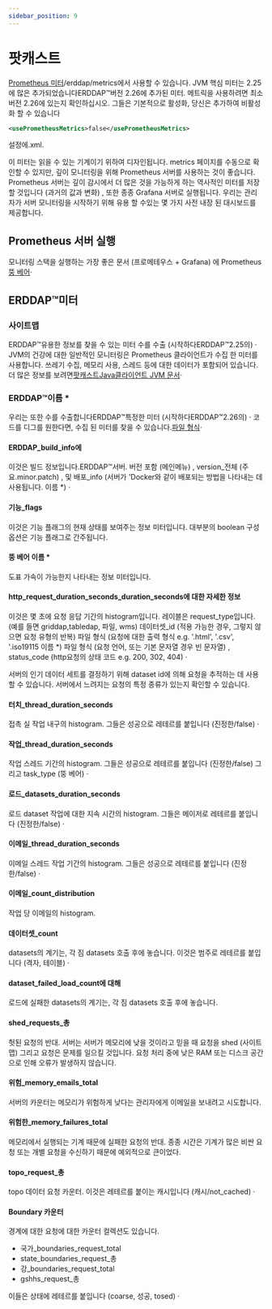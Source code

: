 ```yaml
---
sidebar_position: 9
---
```

# 팟캐스트

[Prometheus 미터](https://prometheus.io/)/erddap/metrics에서 사용할 수 있습니다. JVM 핵심 미터는 2.25에 많은 추가되었습니다ERDDAP™버전 2.26에 추가된 미터. 메트릭을 사용하려면 최소 버전 2.26에 있는지 확인하십시오. 그들은 기본적으로 활성화, 당신은 추가하여 비활성화 할 수 있습니다
```xml
<usePrometheusMetrics>false</usePrometheusMetrics>
```
설정에.xml.

이 미터는 읽을 수 있는 기계이기 위하여 디자인됩니다. metrics 페이지를 수동으로 확인할 수 있지만, 깊이 모니터링을 위해 Prometheus 서버를 사용하는 것이 좋습니다. Prometheus 서버는 깊이 감시에서 더 많은 것을 가능하게 하는 역사적인 미터를 저장할 것입니다 (과거의 값과 변화) , 또한 종종 Grafana 서버로 실행됩니다. 우리는 관리자가 서버 모니터링을 시작하기 위해 유용 할 수있는 몇 가지 사전 내장 된 대시보드를 제공합니다.

## Prometheus 서버 실행

모니터링 스택을 실행하는 가장 좋은 문서 (프로메테우스 + Grafana) 에 Prometheus[뚱 베어](https://github.com/ERDDAP/erddap/blob/main/docker/prometheus/README.md)·

## ERDDAP™미터

### 사이트맵

ERDDAP™유용한 정보를 찾을 수 있는 미터 수를 수출 (시작하다ERDDAP™2.25의) · JVM의 건강에 대한 일반적인 모니터링은 Prometheus 클라이언트가 수집 한 미터를 사용합니다. 쓰레기 수집, 메모리 사용, 스레드 등에 대한 데이터가 포함되어 있습니다. 더 많은 정보를 보려면[팟캐스트Java클라이언트 JVM 문서](https://prometheus.github.io/client_java/instrumentation/jvm/)·

### ERDDAP™이름 *

우리는 또한 수를 수출합니다ERDDAP™특정한 미터 (시작하다ERDDAP™2.26의) · 코드를 디그를 원한다면, 수집 된 미터를 찾을 수 있습니다.[파일 형식](https://github.com/ERDDAP/erddap/blob/main/WEB-INF/classes/gov/noaa/pfel/erddap/util/Metrics.java)·

#### ERDDAP_build_info에

이것은 빌드 정보입니다.ERDDAP™서버. 버전 포함 (메인메뉴) , version_전체 (주요.minor.patch) , 및 배포_info (서버가 'Docker와 같이 배포되는 방법을 나타내는 데 사용됩니다. 이름 *) ·

#### 기능_flags

이것은 기능 플래그의 현재 상태를 보여주는 정보 미터입니다. 대부분의 boolean 구성 옵션은 기능 플래그로 간주됩니다.

#### 뚱 베어 이름 *

도표 가속이 가능한지 나타내는 정보 미터입니다.

#### http_request_duration_seconds_duration_seconds에 대한 자세한 정보

이것은 몇 초에 요청 응답 기간의 histogram입니다. 레이블은 request_type입니다. (예를 들면 griddap,tabledap, 파일, wms) 데이터셋_id (적용 가능한 경우, 그렇지 않으면 요청 유형의 반복) 파일 형식 (요청에 대한 출력 형식 e.g. '.html', '.csv', '.iso19115 이름 *) 파일 형식 (요청 언어, 또는 기본 문자열 경우 빈 문자열) , status_code (http요청의 상태 코드 e.g. 200, 302, 404) ·

서버의 인기 데이터 세트를 결정하기 위해 dataset id에 의해 요청을 추적하는 데 사용할 수 있습니다. 서버에서 느려지는 요청의 특정 종류가 있는지 확인할 수 있습니다.

#### 터치_thread_duration_seconds

접촉 실 작업 내구의 histogram. 그들은 성공으로 레테르를 붙입니다 (진정한/false) ·

#### 작업_thread_duration_seconds

작업 스레드 기간의 histogram. 그들은 성공으로 레테르를 붙입니다 (진정한/false) 그리고 task_type (뚱 베어) ·

#### 로드_datasets_duration_seconds

로드 dataset 작업에 대한 지속 시간의 histogram. 그들은 메이저로 레테르를 붙입니다 (진정한/false) ·

#### 이메일_thread_duration_seconds

이메일 스레드 작업 기간의 histogram. 그들은 성공으로 레테르를 붙입니다 (진정한/false) ·

#### 이메일_count_distribution

작업 당 이메일의 histogram.

#### 데이터셋_count

datasets의 계기는, 각 짐 datasets 호출 후에 놓습니다. 이것은 범주로 레테르를 붙입니다 (격자, 테이블) ·

#### dataset_failed_load_count에 대해

로드에 실패한 datasets의 계기는, 각 짐 datasets 호출 후에 놓습니다.

#### shed_requests_총

헛된 요청의 반대. 서버는 서버가 메모리에 낮을 것이라고 믿을 때 요청을 shed (사이트맵) 그리고 요청은 문제를 일으킬 것입니다. 요청 처리 중에 낮은 RAM 또는 디스크 공간으로 인해 오류가 발생하지 않습니다.

#### 위험_memory_emails_total

서버의 카운터는 메모리가 위험하게 낮다는 관리자에게 이메일을 보내려고 시도합니다.

#### 위험한_memory_failures_total

메모리에서 실행되는 기계 때문에 실패한 요청의 반대. 종종 시간은 기계가 많은 비싼 요청 또는 개별 요청을 수신하기 때문에 예외적으로 큰이었다.

#### topo_request_총

topo 데이터 요청 카운터. 이것은 레테르를 붙이는 캐시입니다 (캐시/not_cached) ·

#### Boundary 카운터

경계에 대한 요청에 대한 카운터 컬렉션도 있습니다.

 - 국가_boundaries_request_total
 - state_boundaries_request_총
 - 강_boundaries_request_total
 - gshhs_request_총

이들은 상태에 레테르를 붙입니다 (coarse, 성공, tosed) ·
